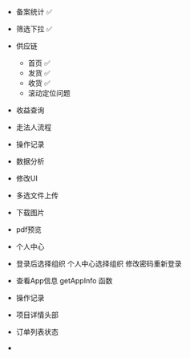 - 备案统计 ✅
- 筛选下拉 ✅
- 供应链 
  - 首页 ✅
  - 发货 ✅
  - 收货 ✅
  - 滚动定位问题
- 收益查询
- 走法人流程


- 操作记录
- 数据分析

- 修改UI
<!-- - 添加功能 -->
- 多选文件上传
- 下载图片
- pdf预览



- 个人中心
- 登录后选择组织 个人中心选择组织 修改密码重新登录

- 查看App信息 getAppInfo 函数


- 操作记录
- 项目详情头部
- 订单列表状态
- 